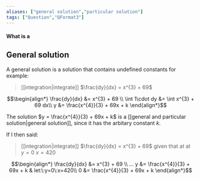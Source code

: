 ```yaml
---
aliases: ["general solution","particular solution"]
tags: ["Question","QFormat3"]
---
```


#### What is a
## General solution
A general solution is a solution that contains undefined constants for example:

> [[integration|integrate]] $\frac{dy}{dx} = x^{3} + 69$ 

$$\begin{align*}
\frac{dy}{dx} &= x^{3} + 69 \\
\int 1\cdot dy &= \int x^{3} + 69 dx\\
y &=  \frac{x^{4}}{3} + 69x + k
\end{align*}$$

The solution $y = \frac{x^{4}}{3} + 69x + k$ is a [[general and particular solution|general solution]], since it has the arbitary constant $k$.

If I then said:

> [[integration|integrate]] $\frac{dy}{dx} = x^{3} + 69$ given that at at $y=0$ $x=420$

$$\begin{align*}
\frac{dy}{dx} &= x^{3} + 69 \\
...
y &=  \frac{x^{4}}{3} + 69x + k & let:\:y=0\:x=420\\
0 &=  \frac{x^{4}}{3} + 69x + k
\end{align*}$$